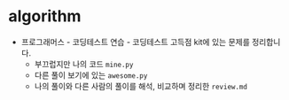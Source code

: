 # algorithm

* 프로그래머스 - 코딩테스트 연습 - 코딩테스트 고득점 kit에 있는 문제를 정리합니다.
  - 부끄럽지만 나의 코드 `mine.py`
  - 다른 풀이 보기에 있는 `awesome.py`
  - 나의 풀이와 다른 사람의 풀이를 해석, 비교하며 정리한 `review.md`
  
